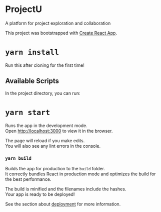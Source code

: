 # ProjectU
A platform for project exploration and collaboration

This project was bootstrapped with [Create React App](https://github.com/facebook/create-react-app).

# `yarn install`
Run this after cloning for the first time!

## Available Scripts

In the project directory, you can run:

# `yarn start`

Runs the app in the development mode.<br />
Open [http://localhost:3000](http://localhost:3000) to view it in the browser.

The page will reload if you make edits.<br />
You will also see any lint errors in the console.

### `yarn build`

Builds the app for production to the `build` folder.<br />
It correctly bundles React in production mode and optimizes the build for the best performance.

The build is minified and the filenames include the hashes.<br />
Your app is ready to be deployed!

See the section about [deployment](https://facebook.github.io/create-react-app/docs/deployment) for more information.
